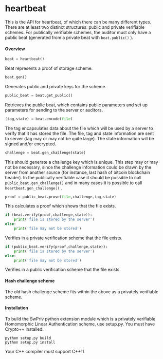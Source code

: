 heartbeat
=========

This is the API for heartbeat, of which there can be many different types.  There are at least two distinct structures: public and private verifiable schemes.  For publically verifiable schemes, the auditor must only have a public beat (generated from a private beat with `beat.public()` ).  

#### Overview

```python
beat = heartbeat()
```

Beat represents a proof of storage scheme.

```python
beat.gen()
```

Generates public and private keys for the scheme.

```python
public_beat = beat.get_public()
```

Retrieves the public beat, which contains public parameters and set up parameters for sending to the server or auditors.

```python
(tag,state) = beat.encode(file)
```

The tag encapsulates data about the file which will be used by a server to verify that it has stored the file.  The file, tag and state information are sent to server (tag may or may not be quite large).  The state information will be signed and/or encrypted.

```python
challenge = beat.gen_challenge(state)
```

This should generate a challenge key which is unique.  This step may or may not be necessary, since the challenge information could be drawn by the server from another source (for instance, last hash of bitcoin blockchain header).  In the publically verifiable case it should be possible to call `public_beat.gen_challenge()` and in many cases it is possible to call `heartbeat.gen_challenge()` .

```python
proof = public_beat.prove(file,challenge,tag,state)
```

This calculates a proof which shows that the file exists.

```python
if (beat.verify(proof,challenge,state)):
	print('file is stored by the server')
else:
	print('file may not be stored')
```

Verifies in a private verification scheme that the file exists.

```python
if (public_beat.verify(proof,challenge,state)):
	print('file is stored by the server')
else:
	print('file may not be stored')
```

Verifies in a public verification scheme that the file exists.

#### Hash challenge scheme

The old hash challenge scheme fits within the above as a privately verifiable scheme.

#### Installation

To build the SwPriv python extension module which is a privately verifiable Homomorphic Linear Authentication scheme, use setup.py.  You must have Crypto++ installed.

```
python setup.py build
python setup.py install
```

Your C++ compiler must support C++11. 





